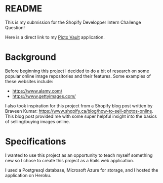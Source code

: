# README
This is my submission for the Shopify Developper Intern Challenge Question!

Here is a direct link to my [Picto Vault](https://picto-vault.herokuapp.com/) application.

# Background
Before beginning this project I decided to do a bit of research on some popular online image repositories and their features. Some examples of these websites include:

- https://www.alamy.com/
- https://www.gettyimages.com/

I also took inspiration for this project from a Shopify blog post written by Braveen Kumar: https://www.shopify.ca/blog/how-to-sell-photos-online. This blog post provided me with some super helpful insight into the basics of selling/buying images online.

# Specifications
I wanted to use this project as an opportunity to teach myself something new so I chose to create this project as a Rails web application. 

I used a Postgresql database, Microsoft Azure for storage, and I hosted the application on Heroku.
